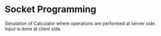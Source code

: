 # Socket Programming

Simulation of Calculator where operations are performed at server side. <br />
Input is done at client side.
